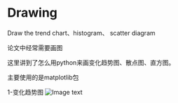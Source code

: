 # Drawing
Draw the trend chart、histogram、 scatter diagram

论文中经常需要画图

这里讲到了怎么用python来画变化趋势图、散点图、直方图。

主要使用的是matplotlib包

1-变化趋势图
![Image text](https://raw.github.com/2anchao/Drawing/master/inception%20result.png)
